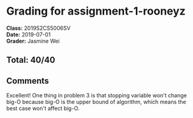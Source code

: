 # Grading for assignment-1-rooneyz
**Class:** 2019S2CS5006SV<br>
**Date:** 2019-07-01<br>
**Grader:** Jasmine Wei

## Total: 40/40
## Comments
Excellent! One thing in problem 3 is that stopping variable won't change big-O because big-O is the upper bound of algorithm, which means the best case won't affect big-O. 
